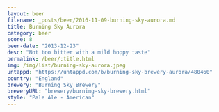```yaml
---
layout: beer
filename: _posts/beer/2016-11-09-burning-sky-aurora.md
title: Burning Sky Aurora
category: beer
score: 8
beer-date: "2013-12-23"
desc: "Not too bitter with a mild hoppy taste"
permalink: /beer/:title.html
img: /img/list/burning-sky-aurora.jpeg
untappd: "https://untappd.com/b/burning-sky-brewery-aurora/480460"
country: "England"
brewery: "Burning Sky Brewery"
breweryURL: "brewery/burning-sky-brewery.html"
style: "Pale Ale - American"
---
```

